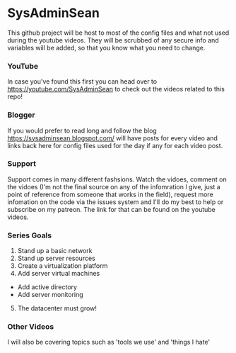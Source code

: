 # SysAdminSean 
This github project will be host to most of the config files and what not used during the youtube videos.  They will be scrubbed of any secure info and variables will be added, so that you know what you need to change.

### YouTube
In case you've found this first you can head over to https://youtube.com/SysAdminSean to check out the videos related to this repo!

### Blogger
If you would prefer to read long and follow the blog https://sysadminsean.blogspot.com/ will have posts for every video and links back here for config files used for the day if any for each video post.

### Support
Support comes in many different fashsions.  Watch the vidoes, comment on the vidoes (I'm not the final source on any of the infomration I give, just a point of reference from someone that works in the field), request more infomation on the code via the issues system and I'll do my best to help or subscribe on my patreon.  The link for that can be found on the youtube videos.

### Series Goals
1. Stand up a basic network
2. Stand up server resources
3. Create a virtualization platform
4. Add server virtual machines
  + Add active directory
  + Add server monitoring
5. The datacenter must grow!
  
### Other Videos
I will also be covering topics such as 'tools we use' and 'things I hate'
